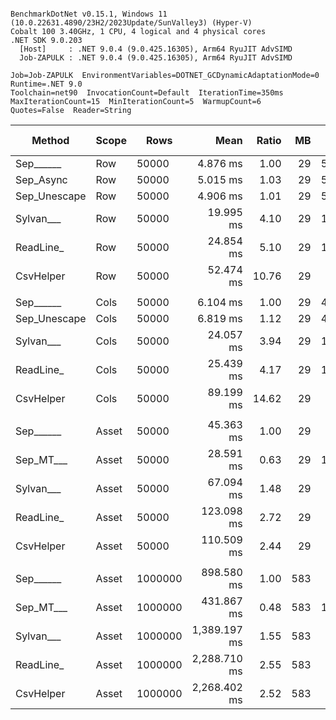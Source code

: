 ```

BenchmarkDotNet v0.15.1, Windows 11 (10.0.22631.4890/23H2/2023Update/SunValley3) (Hyper-V)
Cobalt 100 3.40GHz, 1 CPU, 4 logical and 4 physical cores
.NET SDK 9.0.203
  [Host]     : .NET 9.0.4 (9.0.425.16305), Arm64 RyuJIT AdvSIMD
  Job-ZAPULK : .NET 9.0.4 (9.0.425.16305), Arm64 RyuJIT AdvSIMD

Job=Job-ZAPULK  EnvironmentVariables=DOTNET_GCDynamicAdaptationMode=0  Runtime=.NET 9.0  
Toolchain=net90  InvocationCount=Default  IterationTime=350ms  
MaxIterationCount=15  MinIterationCount=5  WarmupCount=6  
Quotes=False  Reader=String  

```
| Method       | Scope | Rows    | Mean         | Ratio | MB  | MB/s   | ns/row | Allocated    | Alloc Ratio |
|------------- |------ |-------- |-------------:|------:|----:|-------:|-------:|-------------:|------------:|
| Sep______    | Row   | 50000   |     4.876 ms |  1.00 |  29 | 5984.3 |   97.5 |        972 B |        1.00 |
| Sep_Async    | Row   | 50000   |     5.015 ms |  1.03 |  29 | 5819.2 |  100.3 |        967 B |        0.99 |
| Sep_Unescape | Row   | 50000   |     4.906 ms |  1.01 |  29 | 5948.6 |   98.1 |        954 B |        0.98 |
| Sylvan___    | Row   | 50000   |    19.995 ms |  4.10 |  29 | 1459.4 |  399.9 |       6675 B |        6.87 |
| ReadLine_    | Row   | 50000   |    24.854 ms |  5.10 |  29 | 1174.1 |  497.1 |   90734833 B |   93,348.59 |
| CsvHelper    | Row   | 50000   |    52.474 ms | 10.76 |  29 |  556.1 | 1049.5 |      20435 B |       21.02 |
|              |       |         |              |       |     |        |        |              |             |
| Sep______    | Cols  | 50000   |     6.104 ms |  1.00 |  29 | 4780.6 |  122.1 |        953 B |        1.00 |
| Sep_Unescape | Cols  | 50000   |     6.819 ms |  1.12 |  29 | 4279.5 |  136.4 |        977 B |        1.03 |
| Sylvan___    | Cols  | 50000   |    24.057 ms |  3.94 |  29 | 1213.0 |  481.1 |       6659 B |        6.99 |
| ReadLine_    | Cols  | 50000   |    25.439 ms |  4.17 |  29 | 1147.1 |  508.8 |   90734855 B |   95,209.71 |
| CsvHelper    | Cols  | 50000   |    89.199 ms | 14.62 |  29 |  327.1 | 1784.0 |     456480 B |      478.99 |
|              |       |         |              |       |     |        |        |              |             |
| Sep______    | Asset | 50000   |    45.363 ms |  1.00 |  29 |  643.3 |  907.3 |   14134318 B |        1.00 |
| Sep_MT___    | Asset | 50000   |    28.591 ms |  0.63 |  29 | 1020.6 |  571.8 |   14206591 B |        1.01 |
| Sylvan___    | Asset | 50000   |    67.094 ms |  1.48 |  29 |  434.9 | 1341.9 |   14296766 B |        1.01 |
| ReadLine_    | Asset | 50000   |   123.098 ms |  2.72 |  29 |  237.1 | 2462.0 |  104585284 B |        7.40 |
| CsvHelper    | Asset | 50000   |   110.509 ms |  2.44 |  29 |  264.1 | 2210.2 |   14307050 B |        1.01 |
|              |       |         |              |       |     |        |        |              |             |
| Sep______    | Asset | 1000000 |   898.580 ms |  1.00 | 583 |  649.7 |  898.6 |  273069616 B |        1.00 |
| Sep_MT___    | Asset | 1000000 |   431.867 ms |  0.48 | 583 | 1351.8 |  431.9 |  281670432 B |        1.03 |
| Sylvan___    | Asset | 1000000 | 1,389.197 ms |  1.55 | 583 |  420.2 | 1389.2 |  273227800 B |        1.00 |
| ReadLine_    | Asset | 1000000 | 2,288.710 ms |  2.55 | 583 |  255.1 | 2288.7 | 2087767112 B |        7.65 |
| CsvHelper    | Asset | 1000000 | 2,268.402 ms |  2.52 | 583 |  257.4 | 2268.4 |  273237304 B |        1.00 |

